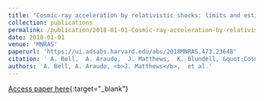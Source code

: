 ```yaml
---
title: "Cosmic-ray acceleration by relativistic shocks: limits and estimates"
collection: publications
permalink: /publication/2018-01-01-Cosmic-ray-acceleration-by-relativistic-shocks-limits-and-estimates
date: 2018-01-01
venue: 'MNRAS'
paperurl: 'https://ui.adsabs.harvard.edu/abs/2018MNRAS.473.2364B'
citation: ' A. Bell,  A. Araudo,  J. Matthews,  K. Blundell, &quot;Cosmic-ray acceleration by relativistic shocks: limits and estimates.&quot; MNRAS, 2018.'
authors: 'A. Bell, A. Araudo, <b>J. Matthews</b>,  et al.'
---
```

[Access paper here](https://ui.adsabs.harvard.edu/abs/2018MNRAS.473.2364B){:target="_blank"}
